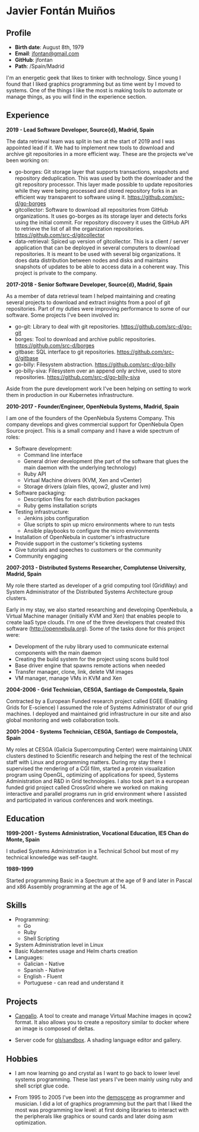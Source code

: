 
# Javier Fontán Muiños

## Profile

* **Birth date**: August 8th, 1979
* **Email**: jfontan@gmail.com
* **GitHub**: jfontan
* **Path**: /Spain/Madrid

I'm an energetic geek that likes to tinker with technology. Since young I found that I liked graphics programming but as time went by I moved to systems. One of the things I like the most is making tools to automate or manage things, as you will find in the experience section.


## Experience

**2019 - Lead Software Developer, Source{d}, Madrid, Spain**

The data retrieval team was split in two at the start of 2019 and I was appointed lead if it. We had to implement new tools to download and archive git repositories in a more efficient way. These are the projects we've been working on:

* go-borges: Git storage layer that supports transactions, snapshots and repository deduplication. This was used by both the downloader and the git repository processor. This layer made possible to update repositories while they were being processed and stored repository forks in an efficient way transparent to software using it. https://github.com/src-d/go-borges
* gitcollector: Software to download all repositories from GitHub organizations. It uses go-borges as its storage layer and detects forks using the initial commit. For repository discovery it uses the GitHub API to retrieve the list of all the organization repositories. https://github.com/src-d/gitcollector
* data-retrieval: Spiced up version of gitcollector. This is a client / server application that can be deployed in several computers to download repositories. It is meant to be used with several big organizations. It does data distribution between nodes and disks and maintains snapshots of updates to be able to access data in a coherent way. This project is private to the company.

**2017-2018 - Senior Software Developer, Source{d}, Madrid, Spain**

As a member of data retrieval team I helped maintaining and creating several projects to download and extract insights from a pool of git repositories. Part of my duties were improving performance to some of our software. Some projects I've been involved in:

* go-git: Library to deal with git repositories. https://github.com/src-d/go-git
* borges: Tool to download and archive public repositories. https://github.com/src-d/borges
* gitbase: SQL interface to git repositories. https://github.com/src-d/gitbase
* go-billy: Filesystem abstraction. https://github.com/src-d/go-billy
* go-billy-siva: Filesystem over an append only archive, used to store repositories. https://github.com/src-d/go-billy-siva

Aside from the pure development work I've been helping on setting to work them in production in our Kubernetes infrastructure.

**2010-2017 - Founder/Engineer, OpenNebula Systems, Madrid, Spain**

I am one of the founders of the OpenNebula Systems Company. This company develops and gives commercial support for OpenNebula Open Source project. This is a small company and I have a wide spectrum of roles:

* Software development:
  * Command line interface
  * General driver development (the part of the software that glues the main daemon with the underlying technology)
  * Ruby API
  * Virtual Machine drivers (KVM, Xen and vCenter)
  * Storage drivers (plain files, qcow2, gluster and lvm)
* Software packaging:
  * Description files for each distribution packages
  * Ruby gems installation scripts
* Testing infrastructure:
  * Jenkins jobs configuration
  * Glue scripts to spin up micro environments where to run tests
  * Ansible playbooks to configure the micro environments
* Installation of OpenNebula in customer's infrastructure
* Provide support in the customer's ticketing systems
* Give tutorials and speeches to customers or the community
* Community engaging

**2007-2013 - Distributed Systems Researcher, Complutense University, Madrid, Spain**

My role there started as developer of a grid computing tool (GridWay) and System Administrator of the Distributed Systems Architecture group clusters.

Early in my stay, we also started researching and developing OpenNebula, a Virtual Machine manager (initially KVM and Xen) that enables people to create IaaS type clouds. I'm one of the three developers that created this software (http://opennebula.org). Some of the tasks done for this project were:

* Development of the ruby library used to communicate external components with the main daemon
* Creating the build system for the project using scons build tool
* Base driver engine that spawns remote actions when needed
* Transfer manager, clone, link, delete VM images
* VM manager, manage VMs in KVM and Xen

**2004-2006 - Grid Technician, CESGA, Santiago de Compostela, Spain**

Contracted by a European Funded research project called EGEE (Enabling Grids for E-science) I assumed the role of Systems Administrator of our grid machines. I deployed and maintained grid infrastructure in our site and also global monitoring and web collaboration tools.

**2001-2004 - Systems Technician, CESGA, Santiago de Compostela, Spain**

My roles at CESGA (Galicia Supercomputing Center) were maintaining UNIX clusters destined to Scientific research and helping the rest of the technical staff with Linux and programming matters. During my stay there I supervised the rendering of a CGI film, started a protein visualization program using OpenGL, optimizing of applications for speed, Systems Administration and R&D in Grid technologies. I also took part in a european funded grid project called CrossGrid where we worked on making interactive and parallel programs run in grid environment where I assisted and participated in various conferences and work meetings.


## Education

**1999-2001 - Systems Administration, Vocational Education, IES Chan do Monte, Spain**

I studied Systems Administration in a Technical School but most of my technical knowledge was self-taught.

**1989-1999**

Started programming Basic in a Spectrum at the age of 9 and later in Pascal and x86 Assembly programming at the age of 14.


## Skills

* Programming:
  * Go
  * Ruby
  * Shell Scripting
* System Administration level in Linux
* Basic Kubernetes usage and Helm charts creation
* Languages:
  * Galician - Native
  * Spanish - Native
  * English - Fluent
  * Portuguese - can read and understand it


## Projects

* [Cangallo](https://github.com/jfontan/cangallo). A tool to create and manage Virtual Machine images in qcow2 format. It also allows you to create a repository similar to docker where an image is composed of deltas.

* Server code for [glslsandbox](http://glslsandbox.com/). A shading language editor and gallery.


## Hobbies

* I am now learning go and crystal as I want to go back to lower level systems programming. These last years I've been mainly using ruby and shell script glue code.

* From 1995 to 2005 I've been into the [demoscene](https://en.wikipedia.org/wiki/Demoscene) as programmer and musician. I did a lot of graphics programming but the part that I liked the most was programming low level: at first doing libraries to interact with the peripherals like graphics or sound cards and later doing asm optimization.






